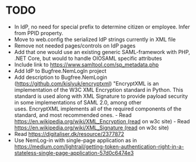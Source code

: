 # TODO

- In IdP, no need for special prefix to determine citizen or employee. Infer from PPID property.
- Move to web.config the serialized IdP strings currently in XML file
- Remove not needed pages/controls on IdP pages
- Add that one would use an existing generic SAML-framework with PHP, .NET Core, but would to handle OIOSAML specific attributes
- Include link to https://www.samltool.com/sp_metadata.php
- Add IdP to Bugfree.NemLogIn project
- Add description to Bugfree.NemLogin (https://github.com/kislyuk/encryptxml)
 "EncryptXML is an implementation of the W3C XML Encryption standard in Python. This standard is used along with XML Signature to provide payload security in some implementations of SAML 2.0, among other uses. EncryptXML implements all of the required components of the standard, and most recommended ones.
- Read https://en.wikipedia.org/wiki/XML_Encryption (read on w3c site)
- Read https://en.wikipedia.org/wiki/XML_Signature (read on w3c site)
- Read https://digitaliser.dk/resource/2377872
- Use NemLog-in with single-page application as in
  https://medium.com/lightrail/getting-token-authentication-right-in-a-stateless-single-page-application-57d0c6474e3